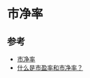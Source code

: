 # 市净率

## 参考

- [市净率](https://www.zhihu.com/topic/20024131/intro)
- [什么是市盈率和市净率？](https://zhuanlan.zhihu.com/p/38071550)
